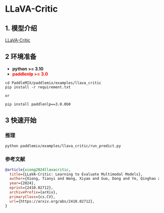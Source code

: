 # LLaVA-Critic

## 1. 模型介绍

[LLaVA-Critic](https://llava-vl.github.io/blog/2024-10-03-llava-critic/)

## 2 环境准备
- **python >= 3.10**
- <span style="color:red;">**paddlenlp >= 3.0**</span>
```
cd PaddleMIX/paddlemix/examples/llava_critic
pip install -r requirement.txt

or

pip install paddlenlp==3.0.0b0
```

## 3 快速开始

### 推理
```bash
python paddlemix/examples/llava_critic/run_predict.py
```

### 参考文献
```BibTeX
@article{xiong2024llavacritic,
  title={LLaVA-Critic: Learning to Evaluate Multimodal Models},
  author={Xiong, Tianyi and Wang, Xiyao and Guo, Dong and Ye, Qinghao and Fan, Haoqi and Gu, Quanquan and Huang, Heng and Li, Chunyuan},
  year={2024},
  eprint={2410.02712},
  archivePrefix={arXiv},
  primaryClass={cs.CV},
  url={https://arxiv.org/abs/2410.02712},
}
```
